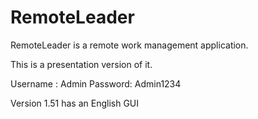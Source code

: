 # RemoteLeader
RemoteLeader is a remote work management application. 

This is a presentation version of it.

Username : Admin
Password: Admin1234

Version 1.51 has an English GUI
